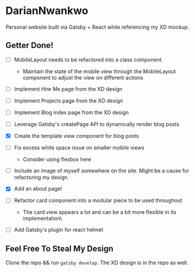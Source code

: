 # DarianNwankwo
Personal website built via Gatsby + React while referencing my XD mockup.

## Getter Done!
- [ ] MobileLayout needs to be refactored into a class component.
  - Maintain the state of the mobile view through the MobileLayout component to adjust the view on different actions
- [ ] Implement Hire Me page from the XD design
- [ ] Implement Projects page from the XD design
- [ ] Implement Blog index page from the XD design
- [ ] Leverage Gatsby's createPage API to dynamically render blog posts
- [x] Create the template view component for blog posts
- [ ] Fix excess white space issue on smaller mobile views
  * Consider using flexbox here
- [ ] Include an image of myself somewhere on the site. Might be a cause for refactoring my design
- [x] Add an about page!
- [ ] Refactor card component into a modular piece to be used throughout
  * The card view appears a lot and can be a bit more flexible in its implementation\
- [ ] Add Gatsby's plugin for react helmet


## Feel Free To Steal My Design
Clone the repo && run `gatsby develop`.
The XD design is in the repo as well.
